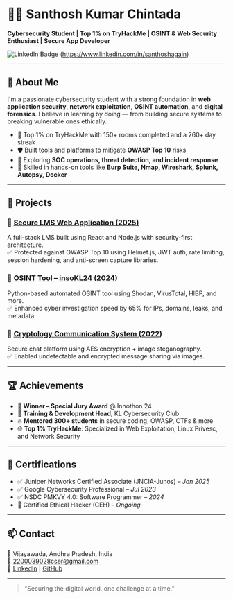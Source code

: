 # 👨‍💻 Santhosh Kumar Chintada

**Cybersecurity Student | Top 1% on TryHackMe | OSINT & Web Security Enthusiast | Secure App Developer**

![LinkedIn Badge](https://img.shields.io/badge/LinkedIn-santhoshagain-blue?logo=linkedin&style=flat-square) (https://www.linkedin.com/in/santhoshagain)

---

## 🔐 About Me

I'm a passionate cybersecurity student with a strong foundation in **web application security**, **network exploitation**, **OSINT automation**, and **digital forensics**. I believe in learning by doing — from building secure systems to breaking vulnerable ones ethically.

- 🎯 Top 1% on TryHackMe with 150+ rooms completed and a 260+ day streak  
- 🛡️ Built tools and platforms to mitigate **OWASP Top 10** risks  
- 🧠 Exploring **SOC operations, threat detection, and incident response**  
- 🧰 Skilled in hands-on tools like **Burp Suite, Nmap, Wireshark, Splunk, Autopsy, Docker**

---

## 🚀 Projects

### 🔹 [Secure LMS Web Application (2025)](https://github.com/santhoshagain/LMS)
A full-stack LMS built using React and Node.js with security-first architecture.  
✅ Protected against OWASP Top 10 using Helmet.js, JWT auth, rate limiting, session hardening, and anti-screen capture libraries.

### 🔹 [OSINT Tool – insoKL24 (2024)](https://github.com/santhoshagain/Inoskl24)
Python-based automated OSINT tool using Shodan, VirusTotal, HIBP, and more.  
✅ Enhanced cyber investigation speed by 65% for IPs, domains, leaks, and metadata.

### 🔹 [Cryptology Communication System (2022)](https://github.com/santhoshagain/CryptologyCommunication)
Secure chat platform using AES encryption + image steganography.  
✅ Enabled undetectable and encrypted message sharing via images.

---

## 🏆 Achievements

- 🏅 **Winner – Special Jury Award** @ Innothon 24  
- 🧠 **Training & Development Head**, KL Cybersecurity Club  
- 🔥 **Mentored 300+ students** in secure coding, OWASP, CTFs & more  
- 🌐 **Top 1% TryHackMe**: Specialized in Web Exploitation, Linux Privesc, and Network Security

---

## 📜 Certifications

- ✅ Juniper Networks Certified Associate (JNCIA-Junos) – *Jan 2025*  
- ✅ Google Cybersecurity Professional – *Jul 2023*  
- ✅ NSDC PMKVY 4.0: Software Programmer – *2024*  
- 🔄 Certified Ethical Hacker (CEH) – *Ongoing*

---

## 📫 Contact

📍 Vijayawada, Andhra Pradesh, India  
📧 [2200039028cser@gmail.com](mailto:2200039028cser@gmail.com)  
🔗 [LinkedIn](https://www.linkedin.com/in/santhoshagain) | [GitHub](https://github.com/santhoshagain)

---

> “Securing the digital world, one challenge at a time.”
